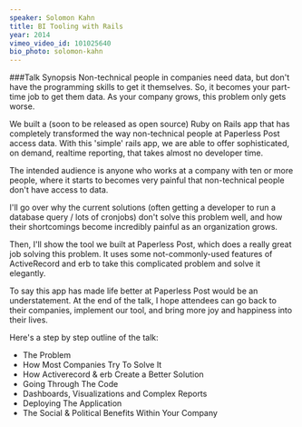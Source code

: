 ```yaml
---
speaker: Solomon Kahn
title: BI Tooling with Rails
year: 2014
vimeo_video_id: 101025640
bio_photo: solomon-kahn
---
```


###Talk Synopsis
Non-technical people in companies need data, but don't have the programming skills to get it themselves. So, it becomes your part-time job to get them data. As your company grows, this problem only gets worse.

We built a (soon to be released as open source) Ruby on Rails app that has completely transformed the way non-technical people at Paperless Post access data. With this 'simple' rails app, we are able to offer sophisticated, on demand, realtime reporting, that takes almost no developer time.

The intended audience is anyone who works at a company with ten or more people, where it starts to becomes very painful that non-technical people don't have access to data.

I'll go over why the current solutions (often getting a developer to run a database query / lots of cronjobs) don't solve this problem well, and how their shortcomings become incredibly painful as an organization grows.

Then, I'll show the tool we built at Paperless Post, which does a really great job solving this problem. It uses some not-commonly-used features of ActiveRecord and erb to take this complicated problem and solve it elegantly.

To say this app has made life better at Paperless Post would be an understatement. At the end of the talk, I hope attendees can go back to their companies, implement our tool, and bring more joy and happiness into their lives.

Here's a step by step outline of the talk:

* The Problem 
* How Most Companies Try To Solve It 
* How Activerecord & erb Create a Better Solution 
* Going Through The Code
* Dashboards, Visualizations and Complex Reports
* Deploying The Application 
* The Social & Political Benefits Within Your Company
